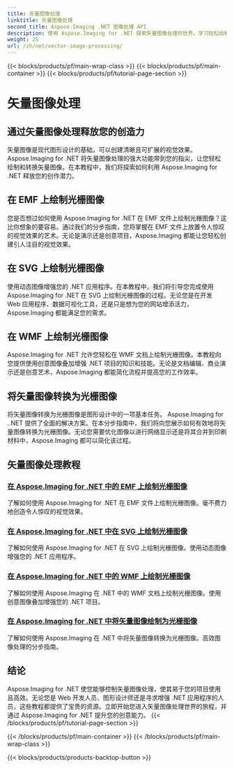 ```yaml
---
title: 矢量图像处理
linktitle: 矢量图像处理
second_title: Aspose.Imaging .NET 图像处理 API
description: 使用 Aspose.Imaging for .NET 探索矢量图像处理的世界。学习轻松绘制和转换矢量图像。立即增强您的 .NET 项目！
weight: 25
url: /zh/net/vector-image-processing/
---
```


{{< blocks/products/pf/main-wrap-class >}}
{{< blocks/products/pf/main-container >}}
{{< blocks/products/pf/tutorial-page-section >}}

# 矢量图像处理


## 通过矢量图像处理释放您的创造力

矢量图像是现代图形设计的基础，可以创建清晰且可扩展的视觉效果。 Aspose.Imaging for .NET 将矢量图像处理的强大功能带到您的指尖，让您轻松绘制和转换矢量图像。在本教程中，我们将探索如何利用 Aspose.Imaging for .NET 释放您的创作潜力。

## 在 EMF 上绘制光栅图像

您是否想过如何使用 Aspose.Imaging for .NET 在 EMF 文件上绘制光栅图像？这比你想象的要容易。通过我们的分步指南，您将掌握在 EMF 文件上放置令人惊叹的视觉效果的艺术。无论是演示还是创意项目，Aspose.Imaging 都能让您轻松创建引人注目的视觉效果。

## 在 SVG 上绘制光栅图像

使用动态图像增强您的 .NET 应用程序。在本教程中，我们将引导您完成使用 Aspose.Imaging for .NET 在 SVG 上绘制光栅图像的过程。无论您是在开发 Web 应用程序、数据可视化工具，还是只是想为您的网站增添活力，Aspose.Imaging 都能满足您的需求。

## 在 WMF 上绘制光栅图像

Aspose.Imaging for .NET 允许您轻松在 WMF 文档上绘制光栅图像。本教程向您提供使用创意图像叠加增强 .NET 项目的知识和技能。无论是文档编辑、商业演示还是创意艺术，Aspose.Imaging 都能简化流程并提高您的工作效率。

## 将矢量图像转换为光栅图像

将矢量图像转换为光栅图像是图形设计中的一项基本任务。 Aspose.Imaging for ..NET 提供了全面的解决方案。在本分步指南中，我们将向您展示如何有效地将矢量图像转换为光栅图像。无论您需要优化图像以进行网络显示还是将其合并到印刷材料中，Aspose.Imaging 都可以简化该过程。

## 矢量图像处理教程
### [在 Aspose.Imaging for .NET 中的 EMF 上绘制光栅图像](./draw-raster-image-on-emf/)
了解如何使用 Aspose.Imaging for .NET 在 EMF 文件上绘制光栅图像。毫不费力地创造令人惊叹的视觉效果。
### [在 Aspose.Imaging for .NET 中在 SVG 上绘制光栅图像](./draw-raster-image-on-svg/)
了解如何使用 Aspose.Imaging for .NET 在 SVG 上绘制光栅图像。使用动态图像增强您的 .NET 应用程序。
### [在 Aspose.Imaging for .NET 中的 WMF 上绘制光栅图像](./draw-raster-image-on-wmf/)
了解如何使用 Aspose.Imaging 在 .NET 中的 WMF 文档上绘制光栅图像。使用创意图像叠加增强您的 .NET 项目。
### [在 Aspose.Imaging for .NET 中将矢量图像绘制为光栅图像](./draw-vector-image-to-raster-image/)
了解如何使用 Aspose.Imaging 在 .NET 中将矢量图像转换为光栅图像。高效图像处理的分步指南。

## 结论

Aspose.Imaging for .NET 使您能够控制矢量图像处理，使其易于您的项目使用且高效。无论您是 Web 开发人员、图形设计师还是寻求增强 .NET 应用程序的人员，这些教程都提供了宝贵的资源。立即开始您进入矢量图像处理世界的旅程，并通过 Aspose.Imaging for .NET 提升您的创意能力。
{{< /blocks/products/pf/tutorial-page-section >}}

{{< /blocks/products/pf/main-container >}}
{{< /blocks/products/pf/main-wrap-class >}}

{{< blocks/products/products-backtop-button >}}
